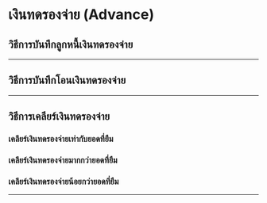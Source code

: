 # เงินทดรองจ่าย (Advance)

## วิธีการบันทึกลูกหนี้เงินทดรองจ่าย




------------------------------------

## วิธีการบันทึกโอนเงินทดรองจ่าย


------------------------------------

## วิธีการเคลียร์เงินทดรองจ่าย


### เคลียร์เงินทดรองจ่ายเท่ากับยอดที่ยืม

### เคลียร์เงินทดรองจ่ายมากกว่ายอดที่ยืม


### เคลียร์เงินทดรองจ่ายน้อยกว่ายอดที่ยืม



------------------------------------
